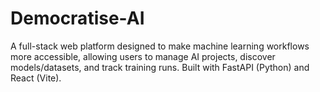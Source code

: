 # Democratise-AI
A full-stack web platform designed to make machine learning workflows more accessible, allowing users to manage AI projects, discover models/datasets, and track training runs. Built with FastAPI (Python) and React (Vite).
